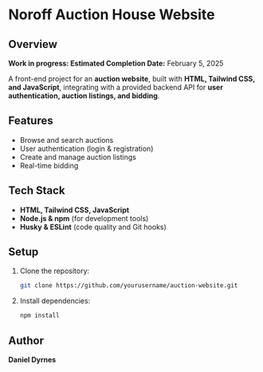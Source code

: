 # Noroff Auction House Website

## Overview
**Work in progress: Estimated Completion Date:** February 5, 2025

A front-end project for an **auction website**, built with **HTML, Tailwind CSS, and JavaScript**, integrating with a provided backend API for **user authentication, auction listings, and bidding**.

## Features
- Browse and search auctions
- User authentication (login & registration)
- Create and manage auction listings
- Real-time bidding

## Tech Stack
- **HTML, Tailwind CSS, JavaScript**
- **Node.js & npm** (for development tools)
- **Husky & ESLint** (code quality and Git hooks)

## Setup
1. Clone the repository:
   ```sh
   git clone https://github.com/yourusername/auction-website.git
   ```
2. Install dependencies:
   ```sh
   npm install
   ```

## Author
**Daniel Dyrnes**

